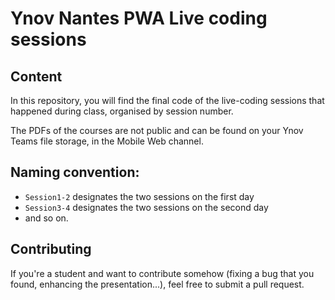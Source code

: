 # Ynov Nantes PWA Live coding sessions

## Content

In this repository, you will find the final code of the live-coding sessions that happened during class, organised by session number.

The PDFs of the courses are not public and can be found on your Ynov Teams file storage, in the Mobile Web channel.

## Naming convention:
 - `Session1-2` designates the two sessions on the first day
 - `Session3-4` designates the two sessions on the second day
 - and so on.

## Contributing

If you're a student and want to contribute somehow (fixing a bug that you found, enhancing the presentation...), feel free to submit a pull request. 